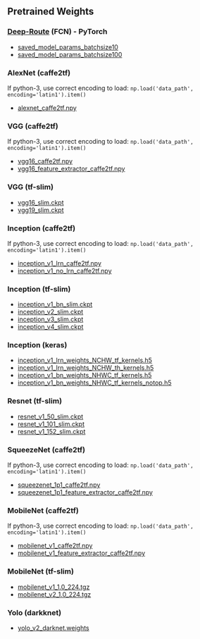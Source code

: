 ## Pretrained Weights

### [Deep-Route](https://github.com/sjain-stanford/deep-route) (FCN) - PyTorch

* [saved_model_params_batchsize10](https://drive.google.com/uc?export=view&id=12rfL8gR2DGGd0yYNGRV0cMq_KgJ5Iln0)
* [saved_model_params_batchsize100](https://drive.google.com/uc?export=view&id=1yccJYZq3ErwdT8sFFJ9jwNQF-v2Rahzf)


### AlexNet (caffe2tf)

If python-3, use correct encoding to load: `np.load('data_path', encoding='latin1').item()`

* [alexnet_caffe2tf.npy](https://drive.google.com/uc?export=view&id=1iWmzvg-4syCqi4ZvwEWzJFtNhMABNVFB)


### VGG (caffe2tf)

If python-3, use correct encoding to load: `np.load('data_path', encoding='latin1').item()`

* [vgg16_caffe2tf.npy](https://drive.google.com/uc?export=view&id=1wu3XNPyR9V_qkqDzYjM7z3kqbctcGt_B)
* [vgg16_feature_extractor_caffe2tf.npy](https://drive.google.com/uc?export=view&id=1oHLtT2hWJd-YVy96hQ8rpLNAG27i5WJr)


### VGG (tf-slim)

* [vgg16_slim.ckpt](https://drive.google.com/uc?export=view&id=17_tXNT-UoEYjREJIRUJ1tyNT7m4nCOy1)
* [vgg19_slim.ckpt](https://drive.google.com/uc?export=view&id=1_R9RHioWVCtzYGfyI05gd08duJT9Aowv)


### Inception (caffe2tf)

If python-3, use correct encoding to load: `np.load('data_path', encoding='latin1').item()`

* [inception_v1_lrn_caffe2tf.npy](https://drive.google.com/uc?export=view&id=1aKHr2RDfBRRBs8E90orvO8O-Kaj1OAiU)
* [inception_v1_no_lrn_caffe2tf.npy](https://drive.google.com/uc?export=view&id=1RZqO3r7ry6hYzwN_J6gqcT5LeQZO_oUf)


### Inception (tf-slim)

* [inception_v1_bn_slim.ckpt](https://drive.google.com/uc?export=view&id=1JMtScEBmCK0t5FQROoN9uVpuUkWAs9K5)
* [inception_v2_slim.ckpt](https://drive.google.com/uc?export=view&id=1AxQxBacU6WLeOqp7XATxdnQOh3QsjeWp)
* [inception_v3_slim.ckpt](https://drive.google.com/uc?export=view&id=1gq806bz2n4ndnu1W0lyT40K3SMgqxQ5A)
* [inception_v4_slim.ckpt](https://drive.google.com/uc?export=view&id=1usbeGS9oGrOrpls5_G5zIH-V3BChoZOR)


### Inception (keras)

* [inception_v1_lrn_weights_NCHW_tf_kernels.h5](https://drive.google.com/uc?export=view&id=1REwhFR9aG4myChmznrCz-H3C95la0Eq2)
* [inception_v1_lrn_weights_NCHW_th_kernels.h5](https://drive.google.com/uc?export=view&id=1arJv-uthigUteR546aRiQVTJnjRa_0kT)
* [inception_v1_bn_weights_NHWC_tf_kernels.h5](https://drive.google.com/uc?export=view&id=1HfT-ODiVYXIesLRkjXSYZmID2sXJ4166)
* [inception_v1_bn_weights_NHWC_tf_kernels_notop.h5](https://drive.google.com/uc?export=view&id=1GjSQTyStbRLV7CjPpotFdSra6gZ8xg0F)


### Resnet (tf-slim)

* [resnet_v1_50_slim.ckpt](https://drive.google.com/uc?export=view&id=1eYdUsO8EV8RdC5FL8baTaSV6NcGaeYig)
* [resnet_v1_101_slim.ckpt](https://drive.google.com/uc?export=view&id=1TyPdgv2AHITBNy3OkSXqsu6onT0bSULm)
* [resnet_v1_152_slim.ckpt](https://drive.google.com/uc?export=view&id=1VPbo76I0mTCw_tw9P_GzX4HJT3GXNkch)


### SqueezeNet (caffe2tf)

If python-3, use correct encoding to load: `np.load('data_path', encoding='latin1').item()`

* [squeezenet_1p1_caffe2tf.npy](https://drive.google.com/uc?export=view&id=10NKyi6jtcNNLTh19mKgrdgosyvNSRBkv)
* [squeezenet_1p1_feature_extractor_caffe2tf.npy](https://drive.google.com/uc?export=view&id=1TDhRNs6SRJGPdlLhywnXM0HAd9R83pEi)


### MobileNet (caffe2tf)

If python-3, use correct encoding to load: `np.load('data_path', encoding='latin1').item()`

* [mobilenet_v1_caffe2tf.npy](https://drive.google.com/uc?export=view&id=1Adtcl5kZBOL34Ezs8-JwGcnHHKp_O0dv)
* [mobilenet_v1_feature_extractor_caffe2tf.npy](https://drive.google.com/uc?export=view&id=10eilycu_Dtplp8lQJlIuA-U7I39pXs4e)


### MobileNet (tf-slim)

* [mobilenet_v1_1.0_224.tgz](https://drive.google.com/uc?export=view&id=11f1UHoi8WUShFGRnLfeTJr1FoP6_Jk7R)
* [mobilenet_v2_1.0_224.tgz](https://drive.google.com/uc?export=view&id=1hpqe1Xb1vl1UXb2qi1_wcsfUBfg2LX4z)


### Yolo (darkknet)

* [yolo_v2_darknet.weights](https://drive.google.com/uc?export=view&id=1CmGujLjQXCA8GaoyXA2AnVrjnoHfDMdW)


